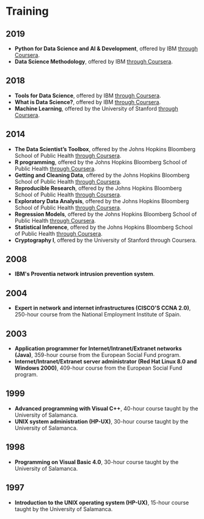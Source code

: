# Training

## 2019

- **Python for Data Science and AI & Development**, offered by IBM [through Coursera](https://coursera.org/verify/764LBKWPR2B9).
- **Data Science Methodology**, offered by IBM [through Coursera](https://coursera.org/verify/PAQSHFLVAGAU).

## 2018

- **Tools for Data Science**, offered by IBM [through Coursera](https://coursera.org/verify/KZFB6SBXXHYD).
- **What is Data Science?**, offered by IBM [through Coursera](https://coursera.org/verify/TWF7L95BKCLJ).
- **Machine Learning**, offered by the University of Stanford [through Coursera](https://coursera.org/verify/X977AJMW8A6F).

## 2014

- **The Data Scientist’s Toolbox**, offered by the Johns Hopkins Bloomberg School of Public Health [through Coursera](https://coursera.org/verify/T4M8M2X9N8).
- **R programming**, offered by the Johns Hopkins Bloomberg School of Public Health [through Coursera](https://coursera.org/verify/U5U48CJ6E2).
- **Getting and Cleaning Data**, offered by the Johns Hopkins Bloomberg School of Public Health [through Coursera](https://coursera.org/verify/EMK4ZQDVY).
- **Reproducible Research**, offered by the Johns Hopkins Bloomberg School of Public Health [through Coursera](https://coursera.org/verify/N7QFEPHS8R).
- **Exploratory Data Analysis**, offered by the Johns Hopkins Bloomberg School of Public Health [through Coursera](https://coursera.org/verify/EQL2S78YRG).
- **Regression Models**, offered by the Johns Hopkins Bloomberg School of Public Health [through Coursera](https://coursera.org/verify/PFMPF5XTDR).
- **Statistical Inference**, offered by the Johns Hopkins Bloomberg School of Public Health [through Coursera](https://coursera.org/verify/J5E2MZKB3G).
- **Cryptography I**, offered by the University of Stanford through Coursera. 

## 2008

- **IBM's Proventia network intrusion prevention system**.

## 2004

- **Expert in network and internet infrastructures (CISCO'S CCNA 2.0)**, 250-hour course from the National Employment Institute of Spain.

## 2003

- **Application programmer for Internet/Intranet/Extranet networks (Java)**, 359-hour course from the European Social Fund program.
- **Internet/Intranet/Extranet server administrator (Red Hat Linux 8.0 and Windows 2000)**, 409-hour course from the European Social Fund program.

## 1999

- **Advanced programming with Visual C++**, 40-hour course taught by the University of Salamanca.
- **UNIX system administration (HP-UX)**, 30-hour course taught by the University of Salamanca. 

## 1998

- **Programming on Visual Basic 4.0**, 30-hour course taught by the University of Salamanca. 

## 1997

- **Introduction to the UNIX operating system (HP-UX)**, 15-hour course taught by the University of Salamanca. 